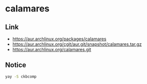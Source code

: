 
# calamares


## Link

* https://aur.archlinux.org/packages/calamares
* https://aur.archlinux.org/cgit/aur.git/snapshot/calamares.tar.gz
* https://aur.archlinux.org/calamares.git


## Notice

``` sh
yay -S ckbcomp
```
